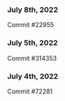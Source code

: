 ### July 8th, 2022

Commit #22955

### July 5th, 2022

Commit #314353


### July 4th, 2022

Commit #72281

